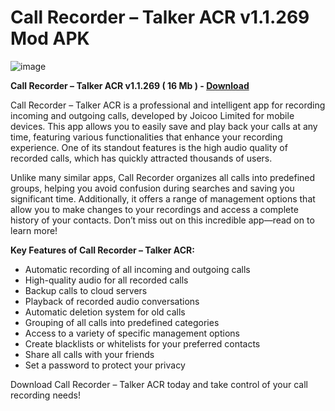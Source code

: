 # Call Recorder – Talker ACR v1.1.269 Mod APK

![image](https://gist.github.com/user-attachments/assets/8944dd45-9308-495c-aeec-f51546daa676)

**Call Recorder – Talker ACR v1.1.269 ( 16 Mb ) - [Download](https://dlgram.com/VDTzQ)**

Call Recorder – Talker ACR is a professional and intelligent app for recording incoming and outgoing calls, developed by Joicoo Limited for mobile devices. This app allows you to easily save and play back your calls at any time, featuring various functionalities that enhance your recording experience. One of its standout features is the high audio quality of recorded calls, which has quickly attracted thousands of users.

Unlike many similar apps, Call Recorder organizes all calls into predefined groups, helping you avoid confusion during searches and saving you significant time. Additionally, it offers a range of management options that allow you to make changes to your recordings and access a complete history of your contacts. Don’t miss out on this incredible app—read on to learn more!

**Key Features of Call Recorder – Talker ACR:**
- Automatic recording of all incoming and outgoing calls
- High-quality audio for all recorded calls
- Backup calls to cloud servers
- Playback of recorded audio conversations
- Automatic deletion system for old calls
- Grouping of all calls into predefined categories
- Access to a variety of specific management options
- Create blacklists or whitelists for your preferred contacts
- Share all calls with your friends
- Set a password to protect your privacy

Download Call Recorder – Talker ACR today and take control of your call recording needs!